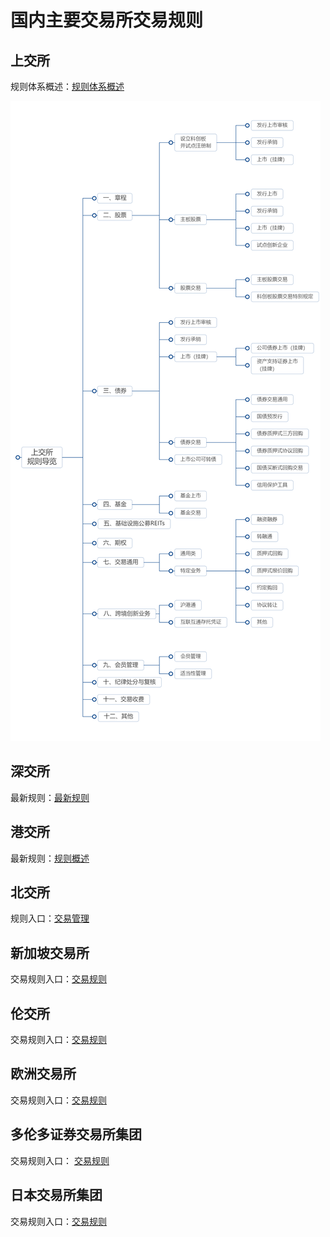 # 国内主要交易所交易规则

## 上交所

规则体系概述：[规则体系概述](http://www.sse.com.cn/lawandrules/sselawsrules/overview/)

![规则体系](../../jpg/规则体系.png)

## 深交所

最新规则：[最新规则](https://www.szse.cn/lawrules/rule/new/index.html)


## 港交所

最新规则：[规则概述](https://sc.hkex.com.hk/TuniS/www.HKEX.com.hk/Services/Rules-and-Forms-and-Fees/Rules/Overview?sc_lang=zh-CN)

## 北交所

规则入口：[交易管理](https://www.bse.cn/business/jygl_list.html)



## 新加坡交易所

交易规则入口：[交易规则](https://www.sgx.com/securities/trading)



## 伦交所

交易规则入口：[交易规则](https://www.londonstockexchange.com/resources/securities-trading-resources?tab=rules-and-regulations)



## 欧洲交易所

交易规则入口：[交易规则](https://www.eurex.com/ex-en/rules-regs/eurex-rules-regulations)



## 多伦多证券交易所集团

交易规则入口： [交易规则](https://www.tmx.com/tmx-group/regulatory-policies)



## 日本交易所集团

交易规则入口：[交易规则](https://www.jpx.co.jp/english/rules-participants/rules/regulations/index.html)


